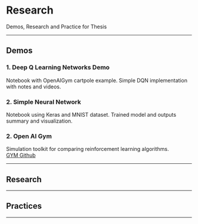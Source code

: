 # Research
Demos, Research and Practice for Thesis 
___

## Demos

### 1. Deep Q Learning Networks Demo
Notebook with OpenAIGym cartpole example.  Simple DQN implementation with notes and videos.

### 2. Simple Neural Network
Notebook using Keras and MNIST dataset.  Trained model and outputs summary and visualization. 

### 2. Open AI Gym
Simulation toolkit for comparing reinforcement learning algorithms.  
[GYM Github](https://github.com/openai/gym)
___ 
## Research

___
## Practices

___
